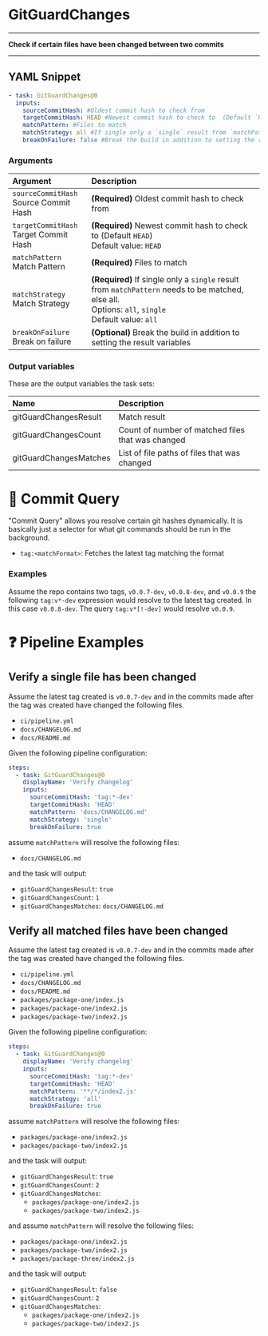 # GitGuardChanges

---

**Check if certain files have been changed between two commits**

---

## YAML Snippet

```yaml
- task: GitGuardChanges@0
  inputs:
    sourceCommitHash: #Oldest commit hash to check from
    targetCommitHash: HEAD #Newest commit hash to check to  (Default `HEAD`)
    matchPattern: #Files to match
    matchStrategy: all #If single only a `single` result from `matchPattern` needs to be matched, else all.
    breakOnFailure: false #Break the build in addition to setting the result variables

```

### Arguments

| Argument                                    | Description                                                                                                                                                    |
| :------------------------------------------ | :------------------------------------------------------------------------------------------------------------------------------------------------------------- |
| `sourceCommitHash` <br />Source Commit Hash | **(Required)** Oldest commit hash to check from <br />                                                                                                         |
| `targetCommitHash` <br />Target Commit Hash | **(Required)** Newest commit hash to check to (Default `HEAD`) <br /> Default value: `HEAD`                                                                    |
| `matchPattern` <br />Match Pattern          | **(Required)** Files to match <br />                                                                                                                           |
| `matchStrategy` <br />Match Strategy        | **(Required)** If single only a `single` result from `matchPattern` needs to be matched, else all. <br /> Options: `all`, `single` <br /> Default value: `all` |
| `breakOnFailure` <br />Break on failure     | **(Optional)** Break the build in addition to setting the result variables <br />                                                                              |


### Output variables

These are the output variables the task sets:

| Name                   | Description                                       |
| :--------------------- | :------------------------------------------------ |
| gitGuardChangesResult  | Match result                                      |
| gitGuardChangesCount   | Count of number of matched files that was changed |
| gitGuardChangesMatches | List of file paths of files that was changed      |


# 📜 Commit Query

"Commit Query" allows you resolve certain git hashes dynamically. It is basically just a selector for what git commands should be run in the background.

- `tag:<matchFormat>`: Fetches the latest tag matching the format

### Examples

Assume the repo contains two tags, `v0.0.7-dev`, `v0.0.8-dev`, and `v0.0.9` the following `tag:v*-dev` expression would resolve to the latest tag created. In this case `v0.0.8-dev`. The query `tag:v*[!-dev]` would resolve `v0.0.9`.

# ❓ Pipeline Examples

## Verify a single file has been changed

Assume the latest tag created is `v0.0.7-dev` and in the commits made after the tag was created have changed the following files.

- `ci/pipeline.yml`
- `docs/CHANGELOG.md`
- `docs/README.md`

Given the following pipeline configuration:

```yaml
steps:
  - task: GitGuardChanges@0
    displayName: 'Verify changelog'
    inputs:
      sourceCommitHash: 'tag:*-dev'
      targetCommitHash: 'HEAD'
      matchPattern: 'docs/CHANGELOG.md'
      matchStrategy: 'single'
      breakOnFailure: true

```

assume `matchPattern` will resolve the following files:

- `docs/CHANGELOG.md`

and the task will output:

- `gitGuardChangesResult`: `true`
- `gitGuardChangesCount`: `1`
- `gitGuardChangesMatches`: `docs/CHANGELOG.md`

## Verify all matched files have been changed

Assume the latest tag created is `v0.0.7-dev` and in the commits made after the tag was created have changed the following files.

- `ci/pipeline.yml`
- `docs/CHANGELOG.md`
- `docs/README.md`
- `packages/package-one/index.js`
- `packages/package-one/index2.js`
- `packages/package-two/index2.js`

Given the following pipeline configuration:

```yaml
steps:
  - task: GitGuardChanges@0
    displayName: 'Verify changelog'
    inputs:
      sourceCommitHash: 'tag:*-dev'
      targetCommitHash: 'HEAD'
      matchPattern: '**/*/index2.js'
      matchStrategy: 'all'
      breakOnFailure: true

```

assume `matchPattern` will resolve the following files:

- `packages/package-one/index2.js`
- `packages/package-two/index2.js`

and the task will output:

- `gitGuardChangesResult`: `true`
- `gitGuardChangesCount`: `2`
- `gitGuardChangesMatches`:
  - `packages/package-one/index2.js`
  - `packages/package-two/index2.js`

and assume `matchPattern` will resolve the following files:

- `packages/package-one/index2.js`
- `packages/package-two/index2.js`
- `packages/package-three/index2.js`

and the task will output:

- `gitGuardChangesResult`: `false`
- `gitGuardChangesCount`: `2`
- `gitGuardChangesMatches`:
  - `packages/package-one/index2.js`
  - `packages/package-two/index2.js`
